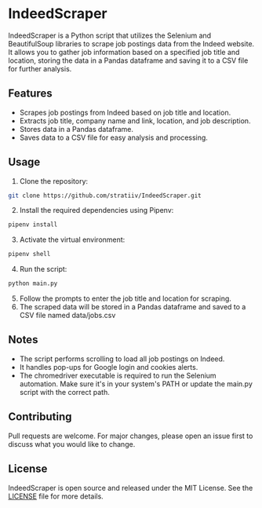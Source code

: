 # IndeedScraper

IndeedScraper is a Python script that utilizes the Selenium and BeautifulSoup libraries to scrape job postings data from the Indeed website. It allows you to gather job information based on a specified job title and location, storing the data in a Pandas dataframe and saving it to a CSV file for further analysis.

## Features

- Scrapes job postings from Indeed based on job title and location.
- Extracts job title, company name and link, location, and job description.
- Stores data in a Pandas dataframe.
- Saves data to a CSV file for easy analysis and processing.

## Usage

1. Clone the repository:

```bash
git clone https://github.com/stratiiv/IndeedScraper.git
```
2. Install the required dependencies using Pipenv:
```bash
pipenv install
```
3. Activate the virtual environment:
```bash
pipenv shell
```
4. Run the script:
```bash
python main.py
```
5. Follow the prompts to enter the job title and location for scraping.
6. The scraped data will be stored in a Pandas dataframe and saved to a CSV file named data/jobs.csv
## Notes
* The script performs scrolling to load all job postings on Indeed.
* It handles pop-ups for Google login and cookies alerts.
* The chromedriver executable is required to run the Selenium automation. Make sure it's in your system's PATH or update the main.py script with the correct path.

## Contributing

Pull requests are welcome. For major changes, please open an issue first
to discuss what you would like to change.


## License

IndeedScraper is open source and released under the MIT License. See the [LICENSE](https://choosealicense.com/licenses/mit/) file for more details.

